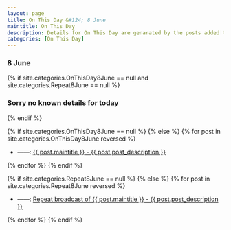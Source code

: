 ```yaml
---
layout: page
title: On This Day &#124; 8 June
maintitle: On This Day
description: Details for On This Day are genarated by the posts added to the website so the content is subject to changes/updates over time.
categories: [On This Day]
---
```


<h3>8 June</h3>

{% if site.categories.OnThisDay8June == null and site.categories.Repeat8June == null %}
  <h3>Sorry no known details for today</h3>
{% endif %}

{% if site.categories.OnThisDay8June == null %}
{% else %}
{% for post in site.categories.OnThisDay8June reversed %}
<ul>
<li> ——: <a href="{{ post.url }}">{{ post.maintitle }} - {{ post.post_description }}</a></li>
</ul>
{% endfor %}
{% endif %}

{% if site.categories.Repeat8June == null %}
{% else %}
{% for post in site.categories.Repeat8June reversed %}
<ul>
<li> ——: <a href="{{ post.url }}">Repeat broadcast of {{ post.maintitle }} - {{ post.post_description }}</a></li>
</ul>
{% endfor %}
{% endif %}
